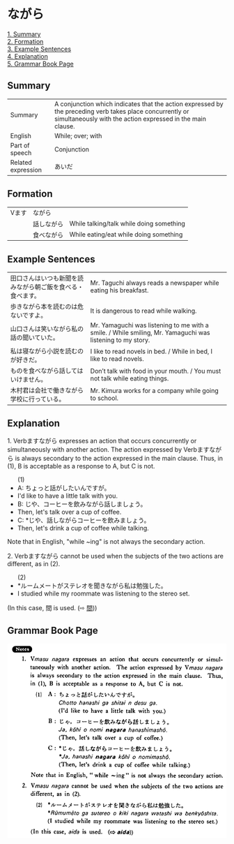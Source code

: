 # ながら

[1. Summary](#summary)<br>
[2. Formation](#formation)<br>
[3. Example Sentences](#example-sentences)<br>
[4. Explanation](#explanation)<br>
[5. Grammar Book Page](#grammar-book-page)<br>


## Summary

<table><tr>   <td>Summary</td>   <td>A conjunction which indicates that the action expressed by the preceding verb takes place concurrently or simultaneously with the action expressed in the main clause.</td></tr><tr>   <td>English</td>   <td>While; over; with</td></tr><tr>   <td>Part of speech</td>   <td>Conjunction</td></tr><tr>   <td>Related expression</td>   <td>あいだ</td></tr></table>

## Formation

<table class="table"> <tbody><tr class="tr head"> <td class="td"><span class="bold"><span>Vます</span></span></td> <td class="td"><span class="concept">ながら</span> </td> <td class="td"><span>&nbsp;</span></td> </tr> <tr class="tr"> <td class="td"><span>&nbsp;</span></td> <td class="td"><span>話し<span class="concept">ながら</span></span> </td> <td class="td"><span>While    talking/talk while doing something</span></td> </tr> <tr class="tr"> <td class="td"><span>&nbsp;</span></td> <td class="td"><span>食べ<span class="concept">ながら</span></span> </td> <td class="td"><span>While    eating/eat while doing something</span></td> </tr></tbody></table>

## Example Sentences

<table><tr>   <td>田口さんはいつも新聞を読みながら朝ご飯を食べる・食べます。</td>   <td>Mr. Taguchi always reads a newspaper while eating his breakfast.</td></tr><tr>   <td>歩きながら本を読むのは危ないですよ。</td>   <td>It is dangerous to read while walking.</td></tr><tr>   <td>山口さんは笑いながら私の話の聞いていた。</td>   <td>Mr. Yamaguchi was listening to me with a smile. / While smiling, Mr. Yamaguchi was listening to my story.</td></tr><tr>   <td>私は寝ながら小説を読むのが好きだ。</td>   <td>I like to read novels in bed. / While in bed, I like to read novels.</td></tr><tr>   <td>ものを食べながら話してはいけません。</td>   <td>Don’t talk with food in your mouth. / You must not talk while eating things.</td></tr><tr>   <td>木村君は会社で働きながら学校に行っている。</td>   <td>Mr. Kimura works for a company while going to school.</td></tr></table>

## Explanation

<p>1. Verbます<span class="cloze">ながら</span> expresses an action that occurs concurrently or simultaneously with another action. The action expressed by Verbます<span class="cloze">ながら</span> is always secondary to the action expressed in the main clause. Thus, in (1), B is acceptable as a response to A, but C is not.</p>  <ul>(1) <li>A: ちょっと話がしたいんですが。</li> <li>I'd like to have a little talk with you.</li> <div class="divide"></div> <li>B: じや、コーヒーを飲み<span class="cloze">ながら</span>話しましょう。</li> <li>Then, let's talk over a cup of coffee.</li> <div class="divide"></div> <li>C: *じや、話し<span class="cloze">ながら</span>コーヒーを飲みましょう。</li> <li>Then, let's drink a cup of coffee while talking.</li> </ul>  <p>Note that in English, "while ~ing" is not always the secondary action.</p>  <p>2. Verbます<span class="cloze">ながら</span> cannot be used when the subjects of the two actions are different, as in (2).</p>  <ul>(2) <li>*ルームメートがステレオを聞き<span class="cloze">ながら</span>私は勉強した。</li> <li>I studied while my roommate was listening to the stereo set.</li> </ul>  <p>(In this case, 間 is used.  (⇨ <a href="#㊦ 間・あいだ(に)">間</a>))</p>

## Grammar Book Page

![](../img/Basicながら.png)

